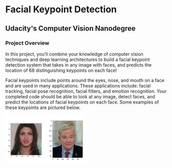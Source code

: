 # Facial Keypoint Detection
## Udacity's Computer Vision Nanodegree

### Project Overview
In this project, you’ll combine your knowledge of computer vision techniques and deep learning architectures to build a facial keypoint detection system that takes in any image with faces, and predicts the location of 68 distinguishing keypoints on each face!

Facial keypoints include points around the eyes, nose, and mouth on a face and are used in many applications. These applications include: facial tracking, facial pose recognition, facial filters, and emotion recognition. Your completed code should be able to look at any image, detect faces, and predict the locations of facial keypoints on each face. Some examples of these keypoints are pictured below.

<img src="images/facial-keypoints-detection.png" width='50%' height='50%' align="top-left" alt="" title="keypoints" />
